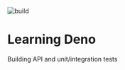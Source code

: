 ![build](https://github.com/ramonmedeiros/learning_deno/workflows/CI/badge.svg)
# Learning Deno

Building API and unit/integration tests
